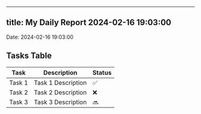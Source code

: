 
---
title: My Daily Report 2024-02-16 19:03:00
---

Date: 2024-02-16 19:03:00

## Tasks Table

| Task | Description | Status |
|------|-------------|--------|
| Task 1 | Task 1 Description | ✅ |
| Task 2 | Task 2 Description | ❌ |
| Task 3 | Task 3 Description | 🔜 |
